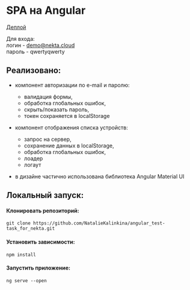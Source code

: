 # SPA на Angular 

[Деплой](https://angular-test-task-for-nekta.onrender.com/)

Для входа:  
логин - demo@nekta.cloud  
пароль - qwertyqwerty  

## Реализовано:
- компонент авторизации по e-mail и паролю:
  - валидация формы,
  - обработка глобальных ошибок,
  - скрыть/показать пароль,
  - токен сохраняется в localStorage
    
- компонент отображения списка устройств:
  - запрос на сервер,
  - сохранение данных в localStorage,
  - обработка глобальных ошибок,
  - лоадер
  - логаут
    
- в дизайне частично использована библиотека Angular Material UI

## Локальный запуск:

#### Клонировать репозиторий:
```
git clone https://github.com/NatalieKalinkina/angular_test-task_for_nekta.git
```
#### Установить зависимости:

```
npm install
```
#### Запустить приложение:

```
ng serve --open
```
